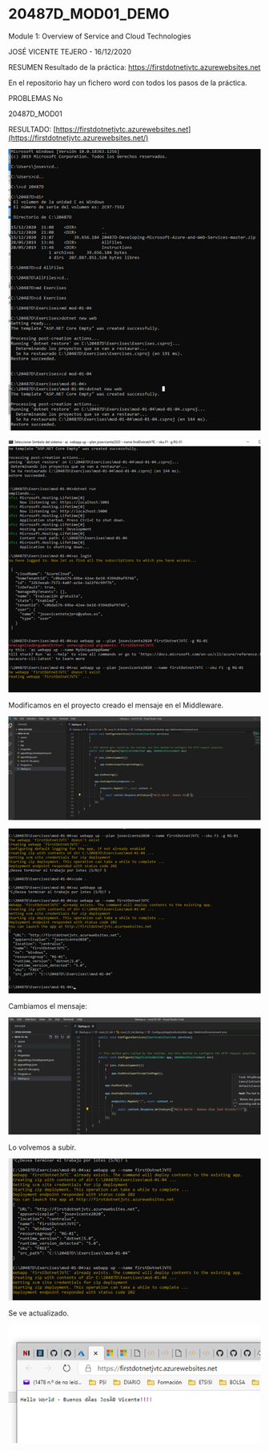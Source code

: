 # 20487D_MOD01_DEMO
Module 1: Overview of Service and Cloud Technologies

JOSÉ VICENTE TEJERO - 16/12/2020

RESUMEN
Resultado de la práctica: https://firstdotnetjvtc.azurewebsites.net

En el repositorio hay un fichero word con todos los pasos de la práctica.

PROBLEMAS
No

20487D_MOD01

RESULTADO: [https://firstdotnetjvtc.azurewebsites.net](https://firstdotnetjvtc.azurewebsites.net/)

 

![img](clip_image002.png)

 

![img](clip_image004.png)

 

Modificamos en el proyecto creado el mensaje en el Middleware.

 

![img](clip_image006.png)

 

![img](clip_image008.png)

 

Cambiamos el mensaje:

 

![img](clip_image010.png)

 

Lo volvemos a subir.

![img](clip_image012.png)

 

Se ve actualizado.

![image-20201221184020398](image-20201221184020398.png)
